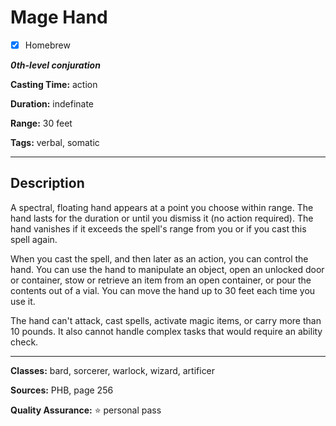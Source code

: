 # Mage Hand

- [x] Homebrew

***0th-level conjuration***

**Casting Time:** action

**Duration:** indefinate

**Range:** 30 feet

**Tags:** verbal, somatic

---

## Description
A spectral, floating hand appears at a point you choose within range.
The hand lasts for the duration or until you dismiss it (no action required).
The hand vanishes if it exceeds the spell's range from you or if you cast this spell again.

When you cast the spell, and then later as an action, you can control the hand.
You can use the hand to manipulate an object, open an unlocked door or container, stow or retrieve an item from an open container, or pour the contents out of a vial.
You can move the hand up to 30 feet each time you use it.

The hand can't attack, cast spells, activate magic items, or carry more than 10 pounds.
It also cannot handle complex tasks that would require an ability check.

---

**Classes:** bard, sorcerer, warlock, wizard, artificer

**Sources:** PHB, page 256

**Quality Assurance:** :star: personal pass
